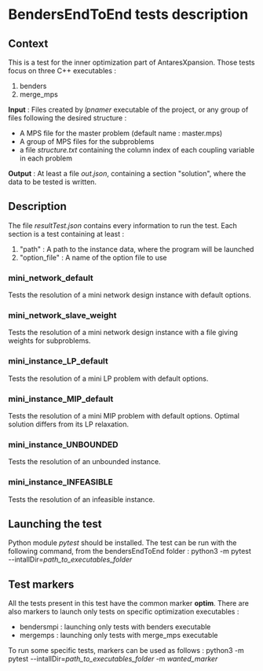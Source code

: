 # BendersEndToEnd tests description

## Context

This is a test for the inner optimization part of AntaresXpansion. Those tests focus on three C++ executables :

1. benders
2. merge_mps

**Input** : Files created by *lpnamer* executable of the project, or any group of files following the desired structure :

* A MPS file for the master problem (default name : master.mps)
* A group of MPS files for the subproblems
* a file *structure.txt* containing the column index of each coupling variable in each problem

**Output** : At least a file *out.json*, containing a section "solution", where the data to be tested is written.

## Description

The file *resultTest.json* contains every information to run the test. 
Each section is a test containing at least :
1. "path" : A path to the instance data, where the program will be launched
2. "option_file" : A name of the option file to use 

### mini_network_default

Tests the resolution of a mini network design instance with default options. 

### mini_network_slave_weight

Tests the resolution of a mini network design instance with a file giving weights for subproblems. 

### mini_instance_LP_default

Tests the resolution of a mini LP problem with default options.

### mini_instance_MIP_default

Tests the resolution of a mini MIP problem with default options. Optimal solution differs from its LP relaxation.

### mini_instance_UNBOUNDED

Tests the resolution of an unbounded instance.

### mini_instance_INFEASIBLE

Tests the resolution of an infeasible instance.

## Launching the test

Python module *pytest* should be installed. The test can be run with the following command, from the bendersEndToEnd folder :
    python3 -m pytest --intallDir=*path_to_executables_folder*

## Test markers

All the tests present in this test have the common marker **optim**.
There are also markers to launch only tests on specific optimization executables :

* bendersmpi : launching only tests with benders executable
* mergemps : launching only tests with merge_mps executable

To run some specific tests, markers can be used as follows :
    python3 -m pytest --intallDir=*path_to_executables_folder* -m *wanted_marker*